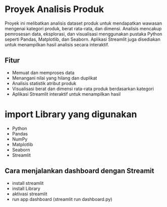 # Proyek Analisis Produk

Proyek ini melibatkan analisis dataset produk untuk mendapatkan wawasan mengenai kategori produk, berat rata-rata, dan dimensi. Analisis mencakup pemrosesan data, eksplorasi, dan visualisasi menggunakan pustaka Python seperti Pandas, Matplotlib, dan Seaborn. Aplikasi Streamlit juga disediakan untuk menampilkan hasil analisis secara interaktif.

## Fitur

- Memuat dan memproses data
- Menangani nilai yang hilang dan duplikat
- Analisis statistik atribut produk
- Visualisasi berat dan dimensi rata-rata produk berdasarkan kategori
- Aplikasi Streamlit interaktif untuk menampilkan hasil

# import Library yang digunakan

- Python
- Pandas
- NumPy
- Matplotlib
- Seaborn
- Streamlit

## Cara menjalankan dashboard dengan Streamit
- install streamlit
- install Library
- aktivasi streamlit
- run app dashboard (streamlit run dashboard.py)